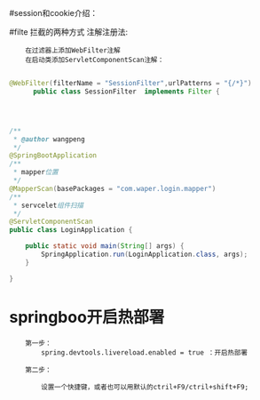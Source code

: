#session和cookie介绍：

#filte 拦截的两种方式
注解注册法:
 ```
     在过滤器上添加WebFilter注解
     在启动类添加ServletComponentScan注解：
      

```

```java
@WebFilter(filterName = "SessionFilter",urlPatterns = "{/*}")
      public class SessionFilter  implements Filter {
```

```java



/**
 * @author wangpeng
 */
@SpringBootApplication
/**
 * mapper位置
 */
@MapperScan(basePackages = "com.waper.login.mapper")
/**
 * servcelet组件扫描
 */
@ServletComponentScan
public class LoginApplication {

    public static void main(String[] args) {
        SpringApplication.run(LoginApplication.class, args);
    }

}

```


# springboo开启热部署  
        第一步：
            spring.devtools.livereload.enabled = true ：开启热部署
            
        第二步：
        
            设置一个快捷键，或者也可以用默认的ctril+F9/ctril+shift+F9;